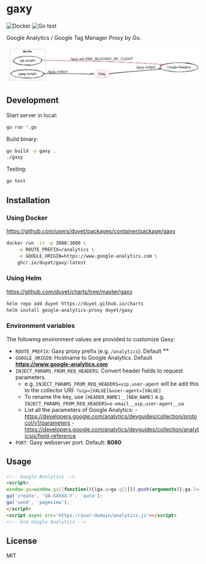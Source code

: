 # gaxy 

![Docker](https://github.com/duyet/gaxy/workflows/Docker/badge.svg)
![Go test](https://github.com/duyet/gaxy/workflows/Go/badge.svg)

Google Analytics / Google Tag Manager Proxy by Go.

![How it works?](.github/screenshot/how-gaxy-works.png)
<!-- https://sketchviz.com/@duyet/d4c36c277140a24111a723c439291303/9b91c5b780ff792c7dc08f70d22442a3ac523096 -->

## Development

Start server in local:

```sh
go run *.go
```

Build binary:

```sh
go build -o gaxy .
./gaxy
```

Testing:

```sh
go test
```

## Installation

### Using Docker

https://github.com/users/duyet/packages/container/package/gaxy

```sh
docker run -it -p 3000:3000 \
    -e ROUTE_PREFIX=/analytics \
    -e GOOGLE_ORIGIN=https://www.google-analytics.com \
    ghcr.io/duyet/gaxy:latest
```

### Using Helm

https://github.com/duyet/charts/tree/master/gaxy

```sh
helm repo add duyet https://duyet.github.io/charts
helm install google-analytics-proxy duyet/gaxy
```

### Environment variables

The following environment values are provided to customize Gaxy:

- `ROUTE_PREFIX`: Gaxy proxy prefix (e.g. `/analytics`). Default **""**
- `GOOGLE_ORIGIN`: Hostname to Google Analytics. Default **https://www.google-analytics.com**
- `INJECT_PARAMS_FROM_REQ_HEADERS`: Convert header fields to request parameters.
  - e.g. `INJECT_PARAMS_FROM_REQ_HEADERS=uip,user-agent` will be add this to the collector URI: `?uip=[VALUE]&user-agent=[VALUE]`
  - To rename the key, use `[HEADER_NAME]__[NEW_NAME]` e.g. `INJECT_PARAMS_FROM_REQ_HEADERS=x-email__uip,user-agent__ua`
  - List all the parameters of Google Analytics:
        - https://developers.google.com/analytics/devguides/collection/protocol/v1/parameters
        - https://developers.google.com/analytics/devguides/collection/analyticsjs/field-reference
- `PORT`: Gaxy webserver port. Default: **8080**

## Usage

```html
<!-- Google Analytics -->
<script>
window.ga=window.ga||function(){(ga.q=ga.q||[]).push(arguments)};ga.l=+new Date;
ga('create', 'UA-XXXXX-Y', 'auto');
ga('send', 'pageview');
</script>
<script async src='https://your-domain/analytics.js'></script>
<!-- End Google Analytics -->
```

## License

MIT
